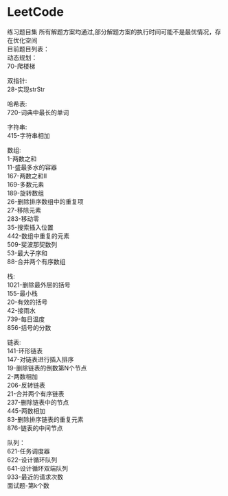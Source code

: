 # LeetCode
练习题目集
所有解题方案均通过,部分解题方案的执行时间可能不是最优情况，存在优化空间<br>
目前题目列表：<br>
动态规划：<br>
	70-爬楼梯<br>
	
双指针:<br>
	28-实现strStr<br>
	
哈希表:<br>
	720-词典中最长的单词<br>

字符串:<br>
	415-字符串相加<br>

数组:<br>
	1-两数之和<br>
	11-盛最多水的容器<br>
	167-两数之和II<br>
	169-多数元素<br>
	189-旋转数组<br>
	26-删除排序数组中的重复项<br>
	27-移除元素<br>
	283-移动零<br>
	35-搜索插入位置<br>
	442-数组中重复的元素<br>
	509-斐波那契数列<br>
	53-最大子序和<br>
	88-合并两个有序数组<br>

栈:<br>
	1021-删除最外层的括号<br>
	155-最小栈<br>
	20-有效的括号<br>
	42-接雨水<br>
	739-每日温度<br>
	856-括号的分数<br>
	
链表:<br>
	141-环形链表<br>
	147-对链表进行插入排序<br>
	19-删除链表的倒数第N个节点<br>
	2-两数相加<br>
	206-反转链表<br>
	21-合并两个有序链表<br>
	237-删除链表中的节点<br>
	445-两数相加<br>
	83-删除排序链表的重复元素<br>
	876-链表的中间节点<br>
	
队列：<br>
	621-任务调度器<br>
	622-设计循环队列<br>
	641-设计循环双端队列<br>
	933-最近的请求次数<br>
	面试题-第k个数<br>
